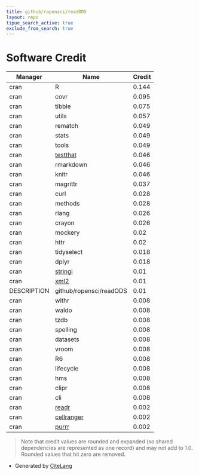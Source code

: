 ```yaml
---
title: github/ropensci/readODS
layout: repo
tipue_search_active: true
exclude_from_search: true
---
```

# Software Credit

|Manager|Name|Credit|
|-------|----|------|
|cran|R|0.144|
|cran|covr|0.095|
|cran|tibble|0.075|
|cran|utils|0.057|
|cran|rematch|0.049|
|cran|stats|0.049|
|cran|tools|0.049|
|cran|[testthat](https://testthat.r-lib.org)|0.046|
|cran|rmarkdown|0.046|
|cran|knitr|0.046|
|cran|magrittr|0.037|
|cran|curl|0.028|
|cran|methods|0.028|
|cran|rlang|0.026|
|cran|crayon|0.026|
|cran|mockery|0.02|
|cran|httr|0.02|
|cran|tidyselect|0.018|
|cran|dplyr|0.018|
|cran|[stringi](https://stringi.gagolewski.com/)|0.01|
|cran|[xml2](https://xml2.r-lib.org/)|0.01|
|DESCRIPTION|github/ropensci/readODS|0.01|
|cran|withr|0.008|
|cran|waldo|0.008|
|cran|tzdb|0.008|
|cran|spelling|0.008|
|cran|datasets|0.008|
|cran|vroom|0.008|
|cran|R6|0.008|
|cran|lifecycle|0.008|
|cran|hms|0.008|
|cran|clipr|0.008|
|cran|cli|0.008|
|cran|[readr](https://readr.tidyverse.org)|0.002|
|cran|[cellranger](https://github.com/rsheets/cellranger)|0.002|
|cran|[purrr](http://purrr.tidyverse.org)|0.002|


> Note that credit values are rounded and expanded (so shared dependencies are represented as one record) and may not add to 1.0. Rounded values that hit zero are removed.


- Generated by [CiteLang](https://github.com/vsoch/citelang)
